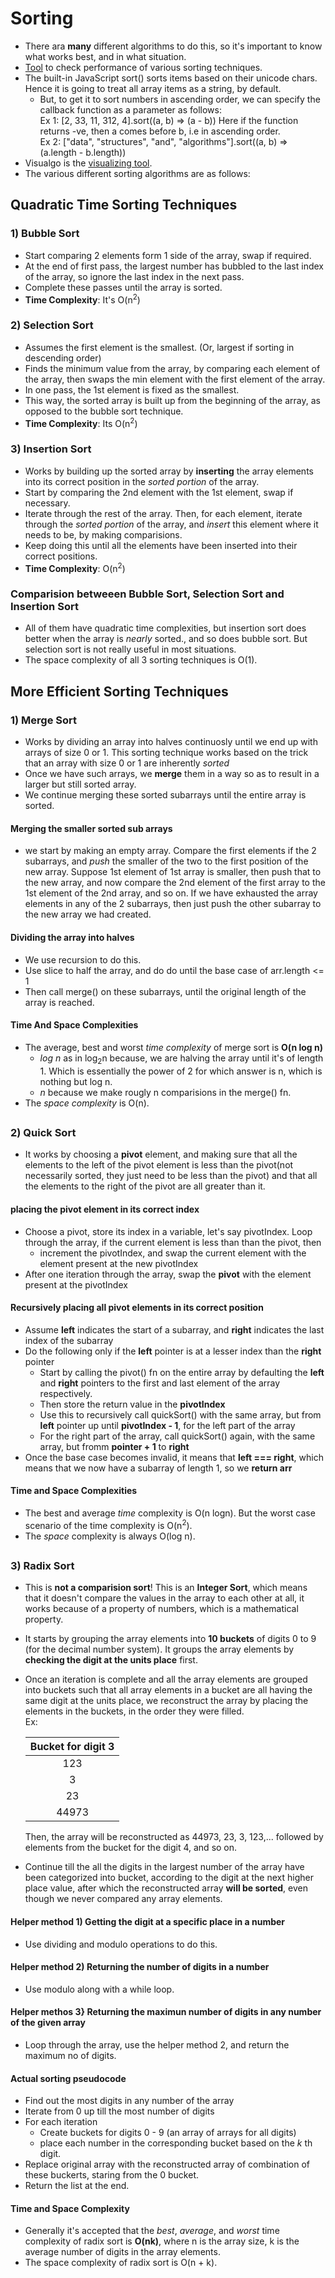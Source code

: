 # Sorting

-   There ara **many** different algorithms to do this, so it's important to know what works best, and in what situation.
-   [Tool](https://www.toptal.com/developers/sorting-algorithms) to check performance of various sorting techniques.
-   The built-in JavaScript sort() sorts items based on their unicode chars. Hence it is going to treat all array items as a string, by default.
    -   But, to get it to sort numbers in ascending order, we can specify the callback function as a parameter as follows:
        <br>
        Ex 1: [2, 33, 11, 312, 4].sort((a, b) => (a - b))
        Here if the function returns -ve, then a comes before b, i.e in ascending order.
        <br>
        Ex 2: ["data", "structures", "and", "algorithms"].sort((a, b) => (a.length - b.length))
-   Visualgo is the [visualizing tool](https://visualgo.net/en/sorting).
-   The various different sorting algorithms are as follows:

## Quadratic Time Sorting Techniques

### 1) Bubble Sort

-   Start comparing 2 elements form 1 side of the array, swap if required.
-   At the end of first pass, the largest number has bubbled to the last index of the array, so ignore the last index in the next pass.
-   Complete these passes until the array is sorted.
-   **Time Complexity**: It's O(n<sup>2</sup>)

### 2) Selection Sort

-   Assumes the first element is the smallest. (Or, largest if sorting in descending order)
-   Finds the minimum value from the array, by comparing each element of the array, then swaps the min element with the first element of the array.
-   In one pass, the 1st element is fixed as the smallest.
-   This way, the sorted array is built up from the beginning of the array, as opposed to the bubble sort technique.
-   **Time Complexity**: Its O(n<sup>2</sup>)

### 3) Insertion Sort

-   Works by building up the sorted array by **inserting** the array elements into its correct position in the _sorted portion_ of the array.
-   Start by comparing the 2nd element with the 1st element, swap if necessary.
-   Iterate through the rest of the array. Then, for each element, iterate through the _sorted portion_ of the array, and _insert_ this element where it needs to be, by making comparisions.
-   Keep doing this until all the elements have been inserted into their correct positions.
-   **Time Complexity**: O(n<sup>2</sup>)

### Comparision betweeen Bubble Sort, Selection Sort and Insertion Sort

-   All of them have quadratic time complexities, but insertion sort does better when the array is _nearly_ sorted., and so does bubble sort. But selection sort is not really useful in most situations.
-   The space complexity of all 3 sorting techniques is O(1).

## More Efficient Sorting Techniques

### 1) Merge Sort

-   Works by dividing an array into halves continuosly until we end up with arrays of size 0 or 1. This sorting technique works based on the trick that an array with size 0 or 1 are inherently _sorted_
-   Once we have such arrays, we **merge** them in a way so as to result in a larger but still sorted array.
-   We continue merging these sorted subarrays until the entire array is sorted.

#### Merging the smaller sorted sub arrays

-   we start by making an empty array. Compare the first elements if the 2 subarrays, and _push_ the smaller of the two to the first position of the new array. Suppose 1st element of 1st array is smaller, then push that to the new array, and now compare the 2nd element of the first array to the 1st element of the 2nd array, and so on. If we have exhausted the array elements in any of the 2 subarrays, then just push the other subarray to the new array we had created.

#### Dividing the array into halves

-   We use recursion to do this.
-   Use slice to half the array, and do do until the base case of arr.length <= 1
-   Then call merge() on these subarrays, until the original length of the array is reached.

#### Time And Space Complexities

-   The average, best and worst _time complexity_ of merge sort is **O(n log n)**
    -   _log n_ as in log<sub>2</sub>n because, we are halving the array until it's of length 1. Which is essentially the power of 2 for which answer is n, which is nothing but log n.
    -   _n_ because we make rougly n comparisions in the merge() fn.
-   The _space complexity_ is O(n).

##

### 2) Quick Sort

-   It works by choosing a **pivot** element, and making sure that all the elements to the left of the pivot element is less than the pivot(not necessarily sorted, they just need to be less than the pivot) and that all the elements to the right of the pivot are all greater than it.

#### placing the pivot element in its correct index

-   Choose a pivot, store its index in a variable, let's say pivotIndex. Loop through the array, if the current element is less than than the pivot, then
    -   increment the pivotIndex, and swap the current element with the element present at the new pivotIndex
-   After one iteration through the array, swap the **pivot** with the element present at the pivotIndex

#### Recursively placing all pivot elements in its correct position

-   Assume **left** indicates the start of a subarray, and **right** indicates the last index of the subarray
-   Do the following only if the **left** pointer is at a lesser index than the **right** pointer
    -   Start by calling the pivot() fn on the entire array by defaulting the **left** and **right** pointers to the first and last element of the array respectively.
    -   Then store the return value in the **pivotIndex**
    -   Use this to recursively call quickSort() with the same array, but from **left** pointer up until **pivotIndex - 1**, for the left part of the array
    -   For the right part of the array, call quickSort() again, with the same array, but fromm **pointer + 1** to **right**
-   Once the base case becomes invalid, it means that **left === right**, which means that we now have a subarray of length 1, so we **return arr**

#### Time and Space Complexities

-   The best and average _time_ complexity is O(n logn). But the worst case scenario of the time complexity is O(n<sup>2</sup>).
-   The _space_ complexity is always O(log n).

##

### 3) Radix Sort

-   This is **not a comparision sort**! This is an **Integer Sort**, which means that it doesn't compare the values in the array to each other at all, it works because of a property of numbers, which is a mathematical property.
-   It starts by grouping the array elements into **10 buckets** of digits 0 to 9 (for the decimal number system). It groups the array elements by **checking the digit at the units place** first.
-   Once an iteration is complete and all the array elements are grouped into buckets such that all array elements in a bucket are all having the same digit at the units place, we reconstruct the array by placing the elements in the buckets, in the order they were filled.
    <br>
    Ex: &emsp;

    | Bucket for digit **3** |
    | :--------------------: |
    |          123           |
    |           3            |
    |           23           |
    |         44973          |

    Then, the array will be reconstructed as 44973, 23, 3, 123,... followed by elements from the bucket for the digit 4, and so on.

-   Continue till the all the digits in the largest number of the array have been categorized into bucket, according to the digit at the next higher place value, after which the reconstructed array **will be sorted**, even though we never compared any array elements.

#### Helper method 1) Getting the digit at a specific place in a number

-   Use dividing and modulo operations to do this.

#### Helper method 2) Returning the number of digits in a number

-   Use modulo along with a while loop.

#### Helper methos 3} Returning the maximun number of digits in any number of the given array

-   Loop through the array, use the helper method 2, and return the maximum no of digits.

#### Actual sorting pseudocode

-   Find out the most digits in any number of the array
-   Iterate from 0 up till the most number of digits
-   For each iteration
    -   Create buckets for digits 0 - 9 (an array of arrays for all digits)
    -   place each number in the corresponding bucket based on the _k_ th digit.
-   Replace original array with the reconstructed array of combination of these buckerts, staring from the 0 bucket.
-   Return the list at the end.

#### Time and Space Complexity

-   Generally it's accepted that the _best_, _average_, and _worst_ time complexity of radix sort is **O(nk)**, where n is the array size, k is the average number of digits in the array elements.
-   The space complexity of radix sort is O(n + k).
